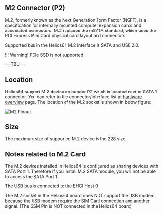 ## M2 Connector (P2)
M.2, formerly known as the Next Generation Form Factor (NGFF), is a specification for internally mounted computer expansion cards and associated connectors. M.2 replaces the mSATA standard, which uses the PCI Express Mini Card physical card layout and connectors.

Supported bus in the Helios64 M.2 interface is SATA and USB 2.0.

!!! Warning!
       PCIe SSD is not supported.

---TBU---

## Location

Helios64 support M.2 device on header P2 which is located next to SATA 1 connector.
You can refer to the connector/interface list at [hardware overview](/helios64/hardware) page.
The location of the M.2 socket is shown in below figure:

![M2 Pinout](/helios64/img/m2/m2-zoom-w-symbol.jpg)

## Size

The maximum size of supported M.2 device is the 228 size. 

## Notes related to M.2 Card
The M.2 devices installed in Helios64 is configured as sharing devices with SATA Port 1.
Therefore if you install M.2 SATA module, you will not be able to access the SATA Port 1.

The USB bus is connected to the EHCI Host 0.

The M.2 socket in the Helios64 board does NOT support the USB modem, because the USB modem require the SIM Card connection and another signal. (The GSM Pin is NOT connected in the Helios64 board) 

